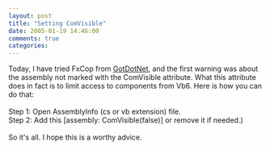```yaml
---
layout: post
title: "Setting ComVisible"
date: 2005-01-19 14:46:00
comments: true
categories: 
---
```


<p>Today, I have tried FxCop from <a href="http://www.gotdotnet.com/">GotDotNet</a>, and the first warning was about the assembly not marked with the ComVisible attribute. What this attribute does in fact is to limit access to components from Vb6. Here is how you can do that:<br /><br />Step 1: Open AssemblyInfo (cs or vb extension) file.<br />Step 2: Add this [assembly: ComVisible(false)] or remove it if needed.)<br /><br />So it's all. I hope this is a worthy advice.</p>